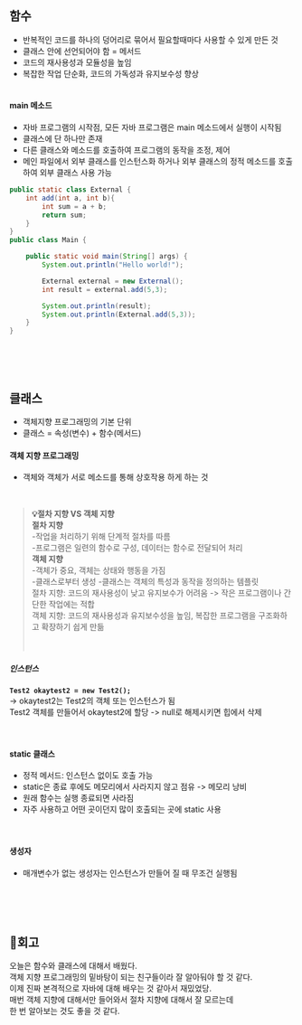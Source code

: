 ## 함수
- 반복적인 코드를 하나의 덩어리로 묶어서 필요할때마다 사용할 수 있게 만든 것
- 클래스 안에 선언되어야 함 = 메서드
- 코드의 재사용성과 모듈성을 높임
- 복잡한 작업 단순화, 코드의 가독성과 유지보수성 향상
<br><br>

#### main 메소드
- 자바 프로그램의 시작점, 모든 자바 프로그램은 main 메소드에서 실행이 시작됨
- 클래스에 단 하나만 존재
- 다른 클래스와 메소드를 호출하여 프로그램의 동작을 조정, 제어
- 메인 파일에서 외부 클래스를 인스턴스화 하거나 외부 클래스의 정적 메소드를 호출하여 외부 클래스 사용 가능
```java
public static class External {
    int add(int a, int b){
        int sum = a + b;
        return sum;
    }
}
public class Main {

    public static void main(String[] args) {
        System.out.println("Hello world!");

        External external = new External();
        int result = external.add(5,3);

        System.out.println(result);
        System.out.println(External.add(5,3));
    }
}
```
<br><br><br>

## 클래스
- 객체지향 프로그래밍의 기본 단위
- 클래스 = 속성(변수) + 함수(메서드)

#### 객체 지향 프로그래밍
- 객체와 객체가 서로 메소드를 통해 상호작용 하게 하는 것  
<br>

> **💡절차 지향 VS 객체 지향**  
**절차 지향**  
-작업을 처리하기 위해 단계적 절차를 따름  
-프로그램은 일련의 함수로 구성, 데이터는 함수로 전달되어 처리  
**객체 지향**  
-객체가 중요, 객체는 상태와 행동을 가짐  
-클래스로부터 생성 
-클래스는 객체의 특성과 동작을 정의하는 템플릿  
절차 지향: 코드의 재사용성이 낮고 유지보수가 어려움 -> 작은 프로그램이나 간단한 작업에는 적합  
객체 지향: 코드의 재사용성과 유지보수성을 높임, 복잡한 프로그램을 구조화하고 확장하기 쉽게 만듦  
<br><br>


##### 인스턴스
**`Test2 okaytest2 = new Test2();`**  
-> okaytest2는 Test2의 객체 또는 인스턴스가 됨  
Test2 객체를 만들어서 okaytest2에 할당 -> null로 해제시키면 힙에서 삭제  
<br><br>


#### static 클래스
- 정적 메서드: 인스턴스 없이도 호출 가능
- static은 종료 후에도 메모리에서 사라지지 않고 점유 -> 메모리 낭비
- 원래 함수는 실행 종료되면 사라짐
- 자주 사용하고 어떤 곳이던지 많이 호출되는 곳에 static 사용  
<br><br>

#### 생성자
- 매개변수가 없는 생성자는 인스턴스가 만들어 질 때 무조건 실행됨  
<br><br><br><br>  

## 💭회고
오늘은 함수와 클래스에 대해서 배웠다.  
객체 지향 프로그래밍의 밑바탕이 되는 친구들이라 잘 알아둬야 할 것 같다.  
이제 진짜 본격적으로 자바에 대해 배우는 것 같아서 재밌었당.  
매번 객체 지향에 대해서만 들어와서 절차 지향에 대해서 잘 모르는데  
한 번 알아보는 것도 좋을 것 같다. 
